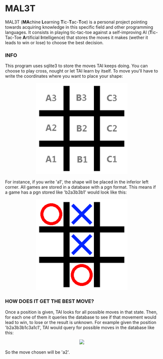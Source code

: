 # MAL3T
MAL3T (**MA**chine **L**earning **T**ic-**T**ac-**T**oe) is a personal project pointing towards acquiring knowledge in this specific field and other programming languages. It consists in playing tic-tac-toe against a self-improving AI (**T**ic-Tac-Toe **A**rtificial **I**ntelligence) that stores the moves it makes (wether it leads to win or lose) to choose the best decision.

### INFO
This program uses sqlite3 to store the moves TAI keeps doing. You can choose to play cross, nought or let TAI learn by itself. To move you'll have to write the coordinates where you want to place your shape:

<p align="center"><img src="https://github.com/Forensor/mal3t/blob/master/img/coords.png"></p>
For instance, if you write 'a1', the shape will be placed in the inferior left corner. All games are stored in a database with a pgn format. This means if a game has a pgn stored like 'b2a3b3b1' would look like this:
<p align="center"><img src="https://github.com/Forensor/mal3t/blob/master/img/samplegame.png"></p>

### HOW DOES IT GET THE BEST MOVE?
Once a position is given, TAI looks for all possible moves in that state. Then, for each one of them it queries the database to see if that movement would lead to win, to lose or the result is unknown. For example given the position 'b2a3b3b1c3a1c1', TAI would query for possible moves in the database like this:
<p align="center"><img src="https://imgur.com/Gi8lpno"></p>
So the move chosen will be 'a2'.
